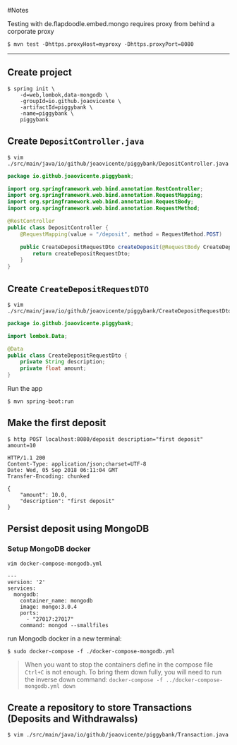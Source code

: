 #Notes

Testing with de.flapdoodle.embed.mongo requires proxy from behind a corporate proxy
```
$ mvn test -Dhttps.proxyHost=myproxy -Dhttps.proxyPort=8080
```

---

## Create project

```
$ spring init \
    -d=web,lombok,data-mongodb \
    -groupId=io.github.joaovicente \
    -artifactId=piggybank \
    -name=piggybank \
    piggybank
```

## Create `DepositController.java`

```
$ vim ./src/main/java/io/github/joaovicente/piggybank/DepositController.java
```


```java
package io.github.joaovicente.piggybank;

import org.springframework.web.bind.annotation.RestController;
import org.springframework.web.bind.annotation.RequestMapping;
import org.springframework.web.bind.annotation.RequestBody;
import org.springframework.web.bind.annotation.RequestMethod;

@RestController
public class DepositController {
    @RequestMapping(value = "/deposit", method = RequestMethod.POST)

    public CreateDepositRequestDto createDeposit(@RequestBody CreateDepositRequestDto createDepositRequestDto) {
        return createDepositRequestDto;
    }
}
```

## Create `CreateDepositRequestDTO`

```
$ vim ./src/main/java/io/github/joaovicente/piggybank/CreateDepositRequestDto.java
```

```java
package io.github.joaovicente.piggybank;

import lombok.Data;

@Data
public class CreateDepositRequestDto {
    private String description;
    private float amount;
}
```


Run the app

```
$ mvn spring-boot:run
```


## Make the first deposit

```
$ http POST localhost:8080/deposit description="first deposit" amount=10

HTTP/1.1 200 
Content-Type: application/json;charset=UTF-8
Date: Wed, 05 Sep 2018 06:11:04 GMT
Transfer-Encoding: chunked

{
    "amount": 10.0,
    "description": "first deposit"
}
```


## Persist deposit using MongoDB


### Setup MongoDB docker

```
vim docker-compose-mongodb.yml
```

```
---
version: '2'
services:
  mongodb:
    container_name: mongodb
    image: mongo:3.0.4
    ports:
      - "27017:27017"
    command: mongod --smallfiles
```

run Mongodb docker in a new terminal:

```
$ sudo docker-compose -f ./docker-compose-mongodb.yml
```

> When you want to stop the containers define in the compose file `Ctrl+C` is not enough. To bring them down fully, you will need to run the inverse down command: `docker-compose -f ../docker-compose-mongodb.yml down`


## Create a repository to store Transactions (Deposits and Withdrawalss)

```
$ vim ./src/main/java/io/github/joaovicente/piggybank/Transaction.java
```

